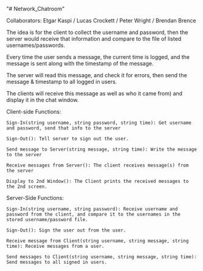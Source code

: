 "# Network_Chatroom" 

Collaborators:
Etgar Kaspi / Lucas Crockett / Peter Wright / Brendan Brence

The idea is for the client to collect the username and password,
then the server would receive that information and compare to the file of listed usernames/passwords.

Every time the user sends a message, the current time is logged, and the message is sent along with the timestamp of the message.

The server will read this message, and check it for errors, then send the message & timestamp to all logged in users.

The clients will receive this message as well as who it came from) and display it in the chat window.

Client-side Functions:

	Sign-In(string username, string password, string time): Get username and password, send that info to the server
	
	Sign-Out(): Tell server to sign out the user.
	
	Send message to Server(string message, string time): Write the message to the server
	
	Receive messages from Server(): The client receives message(s) from the server
	
	Display to 2nd Window(): The Client prints the received messages to the 2nd screen.

Server-Side Functions:

	Sign-In(string username, string password): Receive username and password from the client, and compare it to the usernames in the stored username/password file.
	
	Sign-Out(): Sign the user out from the user.
	
	Receive message from Client(string username, string message, string time): Receive messages from a user.
	
	Send messages to Client(string username, string message, string time): Send messages to all signed in users.

